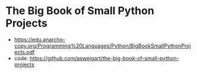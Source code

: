 # The Big Book of Small Python Projects
- https://edu.anarcho-copy.org/Programming%20Languages/Python/BigBookSmallPythonProjects.pdf
- code: https://github.com/asweigart/the-big-book-of-small-python-projects
